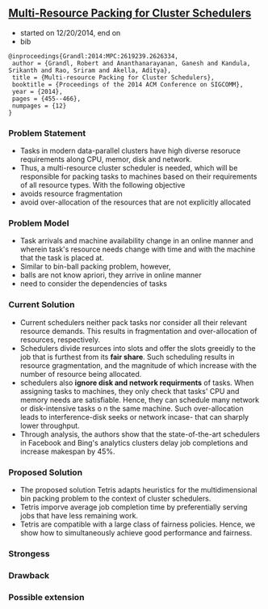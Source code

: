 ## [Multi-Resource Packing for Cluster Schedulers](http://dl.acm.org/citation.cfm?id=2626334)

- started on 12/20/2014, end on
- bib
```
@inproceedings{Grandl:2014:MPC:2619239.2626334,
 author = {Grandl, Robert and Ananthanarayanan, Ganesh and Kandula, Srikanth and Rao, Sriram and Akella, Aditya},
 title = {Multi-resource Packing for Cluster Schedulers},
 booktitle = {Proceedings of the 2014 ACM Conference on SIGCOMM},
 year = {2014},
 pages = {455--466},
 numpages = {12}
} 
```

### Problem Statement
- Tasks in modern data-parallel clusters have high diverse resoruce requirements along CPU, memor, disk and network. 
- Thus, a multi-resource cluster scheduler is needed, which will be responsible for packing tasks to machines based on their requirements of all resource types. With the following objective
 - avoids resource fragmentation
 - avoid over-allocation of the resources that are not explicitly allocated

### Problem Model
- Task arrivals and machine availability change in an online manner and wherein task's resource needs change with time and with the machine that the task is placed at.
- Similar to bin-ball packing problem, however, 
 - balls are not know apriori, they arrive in online manner
 - need to consider the dependencies of tasks
 

### Current Solution
- Current schedulers neither pack tasks nor consider all their relevant resource demands. This results in fragmentation and over-allocation of resources, respectively.
 - Schedulers divide resurces into slots and offer the slots greeidly to the job that is furthest from its **fair share**. Such scheduling results in resource gragmentation, and the magnitude of which increase with the number of resource being allocated.
 - schedulers also **ignore disk and network requirments** of tasks. When assigning tasks to machines, they only check that tasks' CPU and memory needs are satisfiable. Hence, they can schedule many network or disk-intensive tasks o n the same machine. Such over-allocation leads to interference-disk seeks or network incase- that can sharply lower throughput. 
 - Through analysis, the authors show that the state-of-the-art schedulers in Facebook and Bing's analytics clusters delay job completions and increase makespan by 45%.
 
### Proposed Solution
- The proposed solution Tetris adapts heuristics for the multidimensional bin packing problem to the context of cluster schedulers.
- Tetris imporve average job completion time by preferentially serving jobs that have less remaining work. 
- Tetris are compatible with a large class of fairness policies. Hence, we show how to simultaneously achieve good performance and fairness.

### Strongess


### Drawback

### Possible extension
